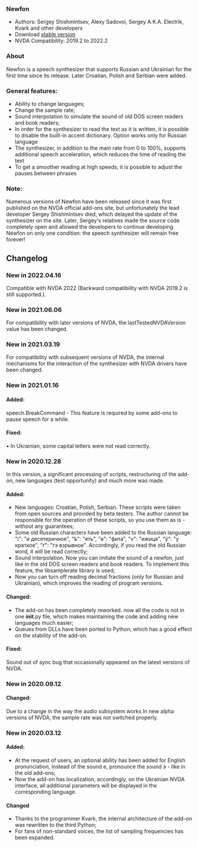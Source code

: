 ﻿### Newfon

* Authors: Sergey Shishmintsev, Alexy Sadovoi, Sergey A.K.A. Electrik, Kvark and other developers
* Download [stable version][1]
* NVDA Compatibility: 2019.2 to 2022.2

### About

Newfon is a speech synthesizer that supports Russian and Ukrainian for the first time since its release. Later Croatian, Polish and Serbian were added.

### General features:

* Ability to change languages;
* Change the sample rate;
* Sound interpolation to simulate the sound of old DOS screen readers and book readers;
* In order for the synthesizer to read the text as it is written, it is possible to disable the built-in accent dictionary. Option works only for Russian language
* The synthesizer, in addition to the main rate from 0 to 100%, supports additional speech acceleration, which reduces the time of reading the text
* To get a smoother reading at high speeds, it is possible to adjust the pauses between phrases

### Note:

Numerous versions of Newfon have been released since it was first published on the NVDA official add-ons site, but unfortunately the lead developer Sergey Shishmintsev died, which delayed the update of the synthesizer on the site.
Later, Sergey's relatives made the source code completely open and allowed the developers to continue developing Newfon on only one condition: the speech synthesizer will remain free forever!

## Changelog

### New in 2022.04.16

Compatible with NVDA 2022 (Backward compatibility with NVDA 2019.2 is still supported.).

### New in 2021.06.06

For compatibility with later versions of NVDA, the lastTestedNVDAVersion value has been changed.

### New in 2021.03.19

For compatibility with subsequent versions of NVDA, the internal mechanisms for the interaction of the synthesizer with NVDA drivers have been changed.

### New in 2021.01.16
#### Added:

speech.BreakCommand - This feature is required by some add-ons to pause speech for a while.

#### Fixed:

• In Ukrainian, some capital letters were not read correctly.

### New in 2020.12.28

In this version, a significant processing of scripts, restructuring of the add-on, new languages (test opportunity) and much more was made.

#### Added:

* New languages: Croatian, Polish, Serbian. These scripts were taken from open sources and provided by beta testers. The author cannot be responsible for the operation of these scripts, so you use them as is - without any guarantees;
* Some old Russian characters have been added to the Russian language: "і": "и десятеричное", "ѣ": "ять", "ѳ": "фита", "ѵ": "ижица", "ў": "у краткое", "ґ": "гэ взрывное". Accordingly, if you read the old Russian word, it will be read correctly;
* Sound interpolation. Now you can imitate the sound of a newfon, just like in the old DOS screen readers and book readers. To implement this feature, the libsamplerate library is used;
* Now you can turn off reading decimal fractions (only for Russian and Ukrainian), which improves the reading of program versions.

#### Changed:

* The add-on has been completely reworked. now all the code is not in one __init__.py file, which makes maintaining the code and adding new languages much easier;
* Queues from DLLs have been ported to Python, which has a good effect on the stability of the add-on.

#### Fixed:

Sound out of sync bug that occasionally appeared on the latest versions of NVDA.

### New in 2020.09.12
#### Changed:

Due to a change in the way the audio subsystem works In new alpha versions of NVDA, the sample rate was not switched properly.

### New in 2020.03.12
#### Added:

* At the request of users, an optional ability has been added for English pronunciation, instead of the sound е, pronounce the sound э - like in the old add-ons;
* Now the add-on has localization, accordingly, on the Ukrainian NVDA interface, all additional parameters will be displayed in the corresponding language.

#### Changed

* Thanks to the programmer Kvark, the internal architecture of the add-on was rewritten to the third Python;
* For fans of non-standard voices, the list of sampling frequencies has been expanded.

[1]: https://github.com/DraganRatkovich/newfon/releases/download/2022.04.16/newfon-2022.04.16.nvda-addon
